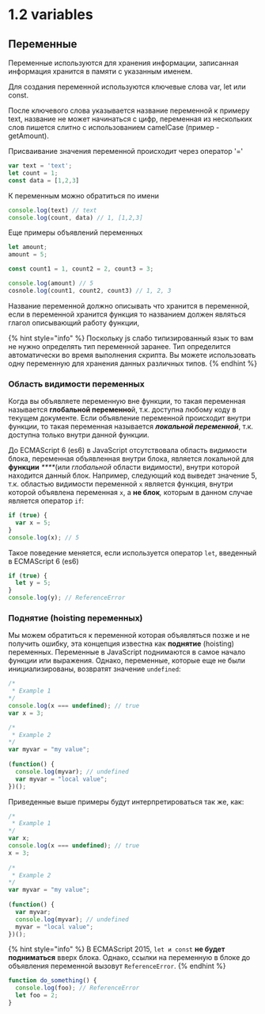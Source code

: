 # 1.2 variables

## Переменные

Переменные используются для хранения информации, записанная информация хранится в памяти с указанным именем.

Для создания переменной используются ключевые слова var, let или const.

После ключевого слова указывается название переменной к примеру text, название не может начинаться с цифр, переменная из нескольких слов пишется слитно с использованием camelCase \(пример - getAmount\).

Присваивание значения переменной происходит через оператор '='

```javascript
var text = 'text';
let count = 1;
const data = [1,2,3]
```

К переменным можно обратиться по имени

```javascript
console.log(text) // text
console.log(count, data) // 1, [1,2,3]
```

Еще примеры объявлений переменных

```javascript
let amount;
amount = 5;

const count1 = 1, count2 = 2, count3 = 3;

console.log(amount) // 5
cosnole.log(count1, count2, count3) // 1, 2, 3
```

Название переменной должно описывать что хранится в переменной, если в переменной хранится функция то названием должен являться глагол описывающий работу функции,

{% hint style="info" %}
Поскольку js слабо типизированный язык то вам не нужно определять тип переменной заранее. Тип определится автоматически во время выполнения скрипта. Вы можете использовать одну переменную для хранения данных различных типов.
{% endhint %}

### Область видимости переменных

Когда вы объявляете переменную вне функции, то такая переменная называется **глобальной переменно**й, т.к. доступна любому коду в текущем документе. Если объявление переменной происходит внутри функции, то такая переменная называется _**локальной переменной**_, т.к. доступна только внутри данной функции.

До ECMAScript 6 \(es6\) в JavaScript отсутствовала область видимости блока, переменная объявленная внутри блока, является локальной для **функции** _****_\(или _глобальной_ области видимости\), внутри которой находится данный блок. Например, следующий код выведет значение 5, т.к. областью видимости переменной `x` является функция, внутри которой объявлена переменная `x`, а **не блок**_,_ которым в данном случае является оператор `if`:

```javascript
if (true) {
  var x = 5;
}
console.log(x); // 5
```

Такое поведение меняется, если используется оператор `let`, введенный в ECMAScript 6 \(es6\)

```javascript
if (true) {
  let y = 5;
}
console.log(y); // ReferenceError
```

### Поднятие \(hoisting переменных\)

Мы можем обратиться к переменной которая объявляться позже и не получить ошибку, эта концепция известна как **поднятие** \(hoisting\) переменных. Переменные в JavaScript поднимаются в самое начало функции или выражения. Однако, переменные, которые еще не были инициализированы, возвратят значение `undefined`:

```javascript
/*
 * Example 1
*/
console.log(x === undefined); // true
var x = 3;

/*
 * Example 2
*/
var myvar = "my value";
 
(function() {
  console.log(myvar); // undefined
  var myvar = "local value";
})();
```

Приведенные выше примеры будут интерпретироваться так же, как:

```javascript
/*
 * Example 1
*/
var x;
console.log(x === undefined); // true
x = 3;
 
/*
 * Example 2
*/
var myvar = "my value";
 
(function() {
  var myvar;
  console.log(myvar); // undefined
  myvar = "local value";
})();
```

{% hint style="info" %}
 В ECMAScript 2015, `let и const` **не будет подниматься** вверх блока. Однако, ссылки на переменную в блоке до объявления переменной вызовут  `ReferenceError`. 
{% endhint %}

```javascript
function do_something() { 
  console.log(foo); // ReferenceError 
  let foo = 2; 
}
```

